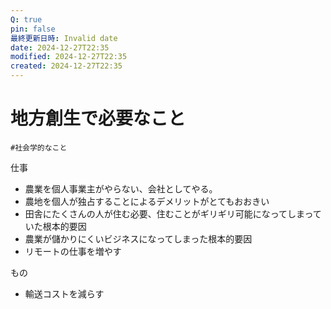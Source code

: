 ```yaml
---
Q: true
pin: false
最終更新日時: Invalid date
date: 2024-12-27T22:35
modified: 2024-12-27T22:35
created: 2024-12-27T22:35
---
```

# 地方創生で必要なこと

`#社会学的なこと`

仕事

- 農業を個人事業主がやらない、会社としてやる。  
- 農地を個人が独占することによるデメリットがとてもおおきい  
- 田舎にたくさんの人が住む必要、住むことがギリギリ可能になってしまっていた根本的要因  
- 農業が儲かりにくいビジネスになってしまった根本的要因  
- リモートの仕事を増やす  

もの

- 輸送コストを減らす